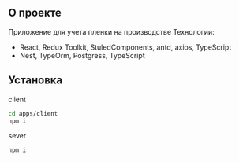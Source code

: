 ## О проекте
Приложение для учета пленки на производстве
Технологии:
- React, Redux Toolkit, StuledComponents, antd, axios, TypeScript
- Nest, TypeOrm, Postgress, TypeScript
## Установка

client
```sh
cd apps/client
npm i
```
sever
```sh
npm i
```